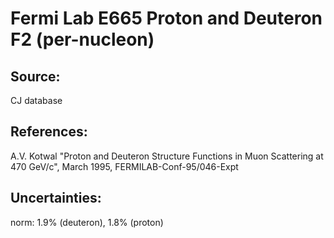 # Fermi Lab E665 Proton and Deuteron F2 (per-nucleon)
## Source: 
CJ database 

## References:
A.V. Kotwal "Proton and Deuteron Structure Functions in Muon Scattering 
at 470 GeV/c", March 1995, FERMILAB-Conf-95/046-Expt

## Uncertainties:
norm: 1.9% (deuteron), 1.8% (proton)



